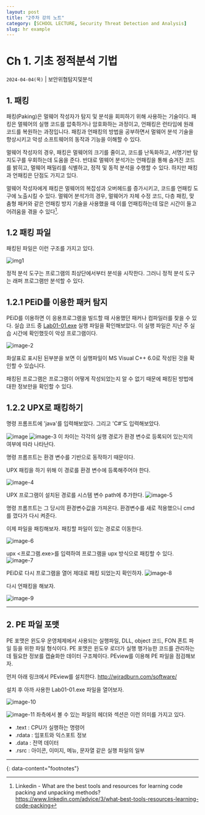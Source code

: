 ```yaml
---
layout: post
title: "2주차 강의 노트"
category: [SCHOOL LECTURE, Security Threat Detection and Analysis]
slug: hr example
---
```


# Ch 1. 기초 정적분석 기법
`2024-04-04(목)` | 보안위협탐지및분석

## 1. 패킹
패킹(Paking)은 멀웨어 작성자가 탐지 및 분석을 회피하기 위해 사용하는 기술이다. 패킹은 멀웨어의 실행 코드를 압축하거나 암호화하는 과정이고, 언패킹은 런타임에 원래 코드를 복원하는 과정입니다. 패킹과 언패킹의 방법을 공부하면서 멀웨어 분석 기술을 향상시키고 악성 소프트웨어의 동작과 기능을 이해할 수 있다. 


멀웨어 작성자의 경우, 패킹은 멀웨어의 크기를 줄이고, 코드를 난독화하고, 서명기반 탐지도구를 우회하는데 도움을 준다. 반대로 멀웨어 분석가는 언패킹을 통해 숨겨진 코드를 밝히고, 멀웨어 패밀리를 식별하고, 정적 및 동적 분석을 수행할 수 있다. 하지만 패킹과 언패킹은 단점도 가지고 있다.


멀웨어 작성자에게 패킹은 멀웨어의 복잡성과 오버헤드를 증가시키고, 코드를 언패킹 도구에 노출시킬 수 있다. 멀웨어 분석가의 경우, 멀웨어가 자체 수정 코드, 다층 패킹, 맞춤형 패커와 같은 언패킹 방지 기술을 사용했을 때 이를 언패킹하는데 많은 시간이 들고 어려움을 겪을 수 있다[^1].


## 1.2 패킹 파일
패킹된 파일은 이런 구조를 가지고 있다.


![img1](https://g-cbox.pstatic.net/MjAyNDA1MDdfMjY3/MDAxNzE1MDgxNzYzNzk4.pAGj9BYx656anYOmiqSwO0sHMOfv_B3W7yiN9e32ifkg.OME-1XQahbVyjh1xFE9r_FLnng4UoBygFARFqMce10sg.PNG/%ED%99%94%EB%A9%B4_%EC%BA%A1%EC%B2%98_2024-05-07_201154.png)



정적 분석 도구는 프로그램의 최상단에서부터 분석을 시작한다. 그러니 정적 분석 도구는 래퍼 프로그램만 분석할 수 있다.



## 1.2.1 PEiD를 이용한 패커 탐지
PEiD를 이용하면 이 응용프로그램을 빌드할 때 사용했던 패커나 컴파일러를 찾을 수 있다. 실습 코드 중 <U>Lab01-01.exe</U> 실행 파일을 확인해보았다. 이 실행 파일은 지난 주 실습 시간에 확인했듯이 악성 프로그램이다.


![image-2](https://github.com/river20s/Algorithm-Baekjoon/assets/145640625/d0096202-b91e-4d5e-b89f-ac2d984ce29a)


화살표로 표시된 된부분을 보면 이 실행파일이 MS Visual C++ 6.0로 작성된 것을 확인할 수 있습니다.


패킹된 프로그램은 프로그램이 어떻게 작성되었는지 알 수 없기 때문에 패킹된 방법에 대한 정보만을 확인할 수 있다.


## 1.2.2 UPX로 패킹하기


명령 프롬프트에 'java'를 입력해보았다. 그리고 'C#'도 입력해보았다. 

![image](https://github.com/river20s/Algorithm-Baekjoon/assets/145640625/f0b2900c-4301-43b0-a054-84666479bb18)
![image-3](https://github.com/river20s/Algorithm-Baekjoon/assets/145640625/ca27fa41-56f8-4716-812e-63202bf84099)
이 차이는 각각의 실행 경로가 환경 변수로 등록되어 있는지의 여부에 따라 나타난다.


명령 프롬프트는 환경 변수를 기반으로 동작하기 때문이다.


UPX 패킹을 하기 위해 이 경로를 환경 변수에 등록해주어야 한다.

![image-4](https://github.com/river20s/Algorithm-Baekjoon/assets/145640625/98161b77-fc68-4a07-8360-269f67c56735)


UPX 프로그램이 설치된 경로를 시스템 변수 path에 추가한다.
![image-5](https://github.com/river20s/Algorithm-Baekjoon/assets/145640625/62fd158f-407e-41ad-9a9c-c8a6f7a8ff94)

명령 프롬프트는 그 당시의 환경변수값을 가져온다. 환경변수를 새로 적용했으니 cmd를 껐다가 다시 켜준다. 


이제 파일을 패킹해보자. 패킹할 파일이 있는 경로로 이동한다. 

![image-6](https://github.com/river20s/Algorithm-Baekjoon/assets/145640625/1d2bf817-45ed-4a0e-94e6-8f4f2be5b365)


upx <프로그램.exe>를 입력하여 프로그램을 upx 방식으로 패킹할 수 있다. 
![image-7](https://github.com/river20s/Algorithm-Baekjoon/assets/145640625/d6fedede-c8e6-48b5-8d4b-eefd9d8df4d8)



PEiD로 다시 프로그램을 열어 제대로 패킹 되었는지 확인하자.
![image-8](https://github.com/river20s/Algorithm-Baekjoon/assets/145640625/9d63ecbd-effb-44ba-a97c-13fc4667d023)




다시 언패킹을 해보자.

![image-9](https://github.com/river20s/Algorithm-Baekjoon/assets/145640625/d4d2f8b3-01ec-40e4-8dc7-47fcd9c3f8f8)

---

## 2. PE 파일 포맷
PE 포맷은 윈도우 운영체제에서 사용되는 실행파일, DLL, object 코드, FON 폰트 파일 등을 위한 파일 형식이다. PE 포맷은 윈도우 로더가 실행 행가능한 코드를 관리하는데 필요한 정보를 캡슐화한 데이터 구조체이다. PEview를 이용해 PE 파일을 점검해보자.


먼저 아래 링크에서 PEview를 설치한다.
<http://wjradburn.com/software/>


설치 후 아까 사용한 Lab01-01.exe 파일을 열어보자.

![image-10](https://github.com/river20s/Algorithm-Baekjoon/assets/145640625/ab6b8947-ed62-4a21-98fa-ee57df099eff)

![image-11](https://github.com/river20s/Algorithm-Baekjoon/assets/145640625/ec62956e-6764-4e9b-8e7a-b9a532df731f)
좌측에서 볼 수 있는 파일의 헤더와 섹션은 이런 의미를 가지고 있다.


- .text : CPU가 실행하는 명령어
- .rdata : 임포트와 익스포트 정보
- .data : 전역 데이터
- .rsrc : 아이콘, 이미지, 메뉴, 문자열 같은 실행 파일의 일부


---
{: data-content="footnotes"}

[^1]: Linkedin - What are the best tools and resources for learning code packing and unpacking methods? <https://www.linkedin.com/advice/3/what-best-tools-resources-learning-code-packing>

